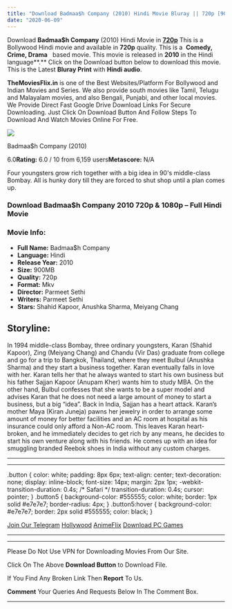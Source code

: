 ```yaml
---
title: "Download Badmaa$h Company (2010) Hindi Movie Bluray || 720p [900MB]"
date: "2020-06-09"
---
```


Download **Badmaa$h Company** (2010) Hindi Movie in [**720p**](https://1moviesflix.com/720p-movies/) This is a Bollywood Hindi movie and available in **720p** quality. This is a  **Comedy, Crime, Drama**   based movie. This movie is released in **2010** in the Hindi language**.** Click on the Download button below to download this movie. This is the Latest **Bluray Print** with **Hindi audio**.

**TheMoviesFlix.in** is one of the Best Websites/Platform For Bollywood and Indian Movies and Series. We also provide south movies like Tamil, Telugu and Malayalam movies, and also Bengali, Punjabi, and other local movies. We Provide Direct Fast Google Drive Download Links For Secure Downloading. Just Click On Download Button And Follow Steps To Download And Watch Movies Online For Free.

[![](https://m.media-amazon.com/images/M/MV5BYWI5N2UyMjgtOGVjNy00MDJjLTkzODEtYWU4YTRkZDgzNTIwXkEyXkFqcGdeQXVyNTkzNDQ4ODc@._V1_SX300.jpg)](https://www.imdb.com/title/tt1602476/ "Badmaa$h Company")

Badmaa$h Company (2010)

6.0**Rating:** 6.0 / 10 from 6,159 users**Metascore:** N/A

Four youngsters grow rich together with a big idea in 90's middle-class Bombay. All is hunky dory till they are forced to shut shop until a plan comes up.

### Download Badmaa$h Company 2010 720p & 1080p – Full Hindi Movie

### Movie Info:

- **Full Name:** Badmaa$h Company
- **Language:** Hindi
- **Release Year:** 2010
- **Size:** 900MB
- **Quality:** 720p
- **Format:** Mkv
- **Director:** Parmeet Sethi
- **Writers:** Parmeet Sethi
- **Stars:** Shahid Kapoor, Anushka Sharma, Meiyang Chang

## Storyline:

In 1994 middle-class Bombay, three ordinary youngsters, Karan (Shahid Kapoor), Zing (Meiyang Chang) and Chandu (Vir Das) graduate from college and go for a trip to Bangkok, Thailand, where they meet Bulbul (Anushka Sharma) and they start a business together. Karan eventually falls in love with her. Karan tells her that he always wanted to start his own business but his father Sajjan Kapoor (Anupam Kher) wants him to study MBA. On the other hand, Bulbul confesses that she wants to be a super model and advises Karan that he does not need a large amount of money to start a business, but a big “idea”. Back in India, Sajjan has a heart attack. Karan’s mother Maya (Kiran Juneja) pawns her jewelry in order to arrange some amount of money for better facilities and an AC room at hospital as his insurance could only afford a Non-AC room. This leaves Karan heart-broken, and he immediately decides to get rich by any means, he decides to start his own venture along with his friends. He comes up with an idea for smuggling branded Reebok shoes in India without any custom charges.

* * *

* * *

.button { color: white; padding: 8px 6px; text-align: center; text-decoration: none; display: inline-block; font-size: 14px; margin: 2px 1px; -webkit-transition-duration: 0.4s; /\* Safari \*/ transition-duration: 0.4s; cursor: pointer; } .button5 { background-color: #555555; color: white; border: 1px solid #e7e7e7; border-radius: 4px; } .button5:hover { background-color: #e7e7e7; border: 2px solid #555555; color: black; }

[Join Our Telegram](http://gdrivepro.xyz/join.php) [Hollywood](https://moviesverse.com/) [AnimeFlix](https://animeflix.in/) [Download PC Games](https://gamesflix.net/)  

* * *

* * *

  

Please Do Not Use VPN for Downloading Movies From Our Site.

Click On The Above **Download Button** to Download File.

If You Find Any Broken Link Then **Report** To Us.

**Comment** Your Queries And Requests Below In The Comment Box.

* * *
